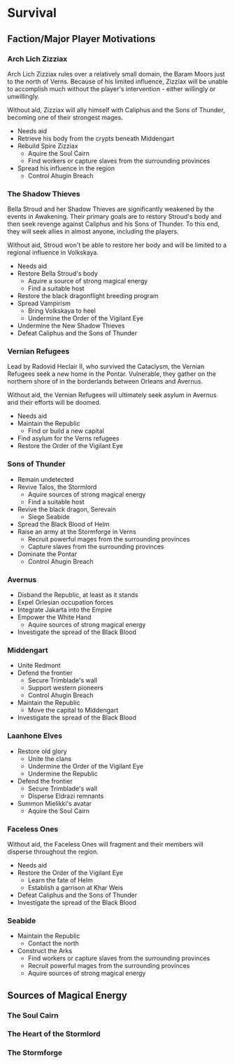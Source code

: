 # Survival

## Faction/Major Player Motivations

### Arch Lich Zizziax
Arch Lich Zizziax rules over a relatively small domain, the Baram Moors just to the north of Verns. Because of his limited influence, Zizziax will be unable to accomplish much without the player's intervention - either willingly or unwillingly.

Without aid, Zizziax will ally himself with Caliphus and the Sons of Thunder, becoming one of their strongest mages.

* Needs aid
* Retrieve his body from the crypts beneath Middengart
* Rebuild Spire Zizziax
    * Aquire the Soul Cairn
    * Find workers or capture slaves from the surrounding provinces
* Spread his influence in the region
    * Control Ahugin Breach

### The Shadow Thieves
Bella Stroud and her Shadow Thieves are significantly weakened by the events in Awakening. Their primary goals are to restory Stroud's body and then seek revenge against Caliphus and his Sons of Thunder. To this end, they will seek allies in almost anyone, including the players.

Without aid, Stroud won't be able to restore her body and will be limited to a regional influence in Volkskaya.

* Needs aid
* Restore Bella Stroud's body
    * Aquire a source of strong magical energy
    * Find a suitable host
* Restore the black dragonflight breeding program
* Spread Vampirism
    * Bring Volkskaya to heel
    * Undermine the Order of the Vigilant Eye
* Undermine the New Shadow Thieves
* Defeat Caliphus and the Sons of Thunder

### Vernian Refugees
Lead by Radovid Heclair II, who survived the Cataclysm, the Vernian Refugees seek a new home in the Pontar. Vulnerable, they gather on the northern shore of <VERNS LAKE> in the borderlands between Orleans and Avernus.

Without aid, the Vernian Refugees will ultimately seek asylum in Avernus and their efforts will be doomed. 

* Needs aid
* Maintain the Republic
    * Find or build a new capital
* Find asylum for the Verns refugees
* Restore the Order of the Vigilant Eye

### Sons of Thunder
* Remain undetected
* Revive Talos, the Stormlord
    * Aquire sources of strong magical energy
    * Find a suitable host
* Revive the black dragon, Serevain
    * Siege Seabide
* Spread the Black Blood of Helm
* Raise an army at the Stormforge in Verns
    * Recruit powerful mages from the surrounding provinces
    * Capture slaves from the surrounding provinces
* Dominate the Pontar
    * Control Ahugin Breach

### Avernus
* Disband the Republic, at least as it stands
* Expel Orlesian occupation forces
* Integrate Jakarta into the Empire
* Empower the White Hand
    * Aquire sources of strong magical energy
* Investigate the spread of the Black Blood

### Middengart
* Unite Redmont
* Defend the frontier
    * Secure Trimblade's wall
    * Support western pioneers
    * Control Ahugin Breach
* Maintain the Republic
    * Move the capital to Middengart
* Investigate the spread of the Black Blood

### Laanhone Elves
* Restore old glory
    * Unite the clans
    * Undermine the Order of the Vigilant Eye
    * Undermine the Republic
* Defend the frontier
    * Secure Trimblade's wall
    * Disperse Eldrazi remnants
* Summon Mielikki's avatar
    * Aquire the Soul Cairn

### Faceless Ones
Without aid, the Faceless Ones will fragment and their members will disperse throughout the region.

* Needs aid
* Restore the Order of the Vigilant Eye
    * Learn the fate of Helm
    * Establish a garrison at Khar Weis
* Defeat Caliphus and the Sons of Thunder
* Investigate the spread of the Black Blood

### Seabide
* Maintain the Republic
    * Contact the north
* Construct the Arks
    * Find workers or capture slaves from the surrounding provinces
    * Recruit powerful mages from the surrounding provinces
    * Aquire sources of strong magical energy

## Sources of Magical Energy

### The Soul Cairn

### The Heart of the Stormlord

### The Stormforge